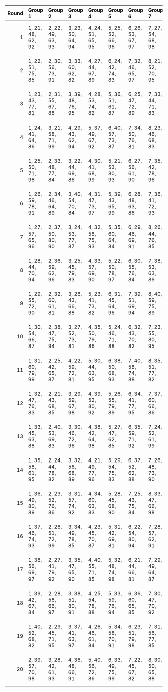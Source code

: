 |   Round | Group 1           | Group 2           | Group 3           | Group 4           | Group 5           | Group 6           | Group 7           | Group 8           | Group 9            | Group 10           | Group 11           | Group 12           | Group 13           | Group 14           | Group 15           | Group 16           | Group 17           | Group 18           | Group 19           | Group 20       |
|--------:|:------------------|:------------------|:------------------|:------------------|:------------------|:------------------|:------------------|:------------------|:-------------------|:-------------------|:-------------------|:-------------------|:-------------------|:-------------------|:-------------------|:-------------------|:-------------------|:-------------------|:-------------------|:---------------|
|       1 | 1, 21, 48, 62, 92 | 2, 22, 49, 63, 93 | 3, 23, 50, 64, 94 | 4, 24, 51, 65, 95 | 5, 25, 52, 66, 96 | 6, 26, 53, 67, 97 | 7, 27, 54, 68, 98 | 8, 28, 55, 69, 99 | 9, 29, 56, 70, 81  | 10, 30, 57, 71, 82 | 11, 31, 58, 72, 83 | 12, 32, 59, 73, 84 | 13, 33, 41, 74, 85 | 14, 34, 42, 75, 86 | 15, 35, 43, 76, 87 | 16, 36, 44, 77, 88 | 17, 37, 45, 78, 89 | 18, 38, 46, 79, 90 | 19, 39, 47, 61, 91 | 20, 40, 60, 80 |
|       2 | 1, 22, 51, 75, 85 | 2, 30, 56, 73, 91 | 3, 33, 60, 62, 82 | 4, 27, 44, 67, 89 | 6, 24, 42, 74, 83 | 7, 32, 46, 65, 97 | 8, 21, 52, 70, 95 | 9, 40, 41, 76, 90 | 10, 37, 53, 79, 84 | 11, 26, 49, 71, 86 | 12, 34, 54, 69, 92 | 13, 23, 47, 78, 99 | 14, 31, 59, 68, 87 | 15, 39, 45, 66, 93 | 16, 28, 43, 72, 98 | 17, 36, 58, 64, 81 | 18, 25, 55, 63, 94 | 19, 35, 48, 80, 88 | 20, 29, 50, 61, 96 | 5, 38, 57, 77  |
|       3 | 1, 23, 43, 77, 81 | 2, 31, 55, 67, 88 | 3, 39, 48, 76, 95 | 4, 28, 53, 74, 82 | 5, 36, 51, 61, 87 | 6, 25, 47, 72, 89 | 7, 33, 44, 71, 83 | 8, 24, 56, 80, 96 | 9, 30, 59, 64, 93  | 10, 38, 45, 62, 99 | 11, 22, 60, 70, 90 | 12, 35, 52, 75, 97 | 14, 32, 50, 63, 91 | 15, 21, 54, 73, 86 | 16, 29, 41, 78, 84 | 17, 40, 49, 65, 98 | 18, 26, 42, 68, 92 | 19, 34, 57, 79, 94 | 20, 37, 58, 69, 85 | 13, 27, 46, 66 |
|       4 | 1, 24, 41, 64, 86 | 3, 21, 58, 71, 99 | 4, 29, 43, 62, 94 | 5, 37, 49, 67, 92 | 6, 40, 57, 73, 87 | 7, 34, 50, 76, 81 | 8, 23, 46, 68, 83 | 9, 31, 51, 66, 89 | 10, 39, 44, 75, 96 | 11, 28, 56, 65, 84 | 12, 36, 42, 63, 90 | 13, 25, 59, 69, 95 | 14, 33, 55, 61, 97 | 15, 22, 52, 79, 91 | 16, 32, 45, 80, 85 | 17, 38, 48, 72, 82 | 18, 27, 53, 70, 88 | 19, 30, 60, 78, 98 | 20, 26, 47, 77, 93 | 2, 35, 54, 74  |
|       5 | 1, 25, 50, 71, 98 | 2, 33, 48, 77, 84 | 3, 22, 44, 69, 86 | 4, 30, 41, 68, 99 | 5, 21, 53, 80, 93 | 6, 27, 56, 61, 90 | 7, 35, 42, 78, 96 | 8, 38, 60, 67, 87 | 9, 32, 49, 72, 94  | 11, 29, 47, 79, 88 | 12, 37, 51, 70, 83 | 13, 26, 57, 75, 81 | 14, 40, 46, 62, 95 | 15, 23, 58, 65, 89 | 16, 31, 54, 76, 91 | 17, 39, 59, 74, 97 | 18, 28, 52, 64, 85 | 19, 36, 45, 73, 92 | 20, 34, 55, 66, 82 | 10, 24, 43, 63 |
|       6 | 1, 26, 59, 78, 91 | 2, 34, 46, 64, 89 | 3, 40, 54, 70, 84 | 4, 31, 47, 73, 97 | 5, 39, 43, 65, 99 | 6, 28, 48, 63, 86 | 7, 36, 41, 72, 93 | 8, 25, 53, 62, 81 | 9, 33, 58, 79, 87  | 10, 22, 56, 66, 92 | 11, 30, 52, 77, 94 | 12, 38, 49, 76, 88 | 13, 29, 42, 80, 82 | 14, 35, 45, 69, 98 | 15, 24, 50, 67, 85 | 16, 27, 60, 75, 95 | 17, 21, 57, 61, 83 | 19, 37, 55, 68, 96 | 20, 23, 44, 74, 90 | 18, 32, 51, 71 |
|       7 | 1, 27, 57, 65, 96 | 2, 37, 50, 80, 90 | 3, 24, 53, 77, 87 | 4, 32, 58, 75, 93 | 5, 35, 60, 64, 84 | 6, 29, 46, 69, 91 | 8, 26, 44, 76, 85 | 9, 34, 48, 67, 99 | 10, 23, 54, 72, 97 | 11, 40, 43, 78, 92 | 12, 39, 55, 62, 86 | 13, 28, 51, 73, 88 | 14, 36, 56, 71, 94 | 15, 25, 49, 61, 82 | 16, 33, 42, 70, 89 | 17, 22, 47, 68, 95 | 18, 30, 45, 74, 81 | 19, 38, 41, 66, 83 | 20, 31, 52, 63, 98 | 7, 21, 59, 79  |
|       8 | 1, 28, 44, 70, 94 | 2, 36, 59, 62, 96 | 3, 25, 45, 79, 83 | 4, 33, 57, 69, 90 | 5, 22, 50, 78, 97 | 6, 30, 55, 76, 84 | 7, 38, 53, 63, 89 | 8, 27, 49, 74, 91 | 9, 35, 46, 73, 85  | 10, 26, 58, 80, 98 | 11, 32, 42, 66, 95 | 12, 21, 47, 64, 82 | 13, 24, 60, 72, 92 | 14, 37, 54, 77, 99 | 16, 34, 52, 65, 93 | 17, 23, 56, 75, 88 | 18, 31, 43, 61, 86 | 19, 40, 51, 67, 81 | 20, 39, 41, 71, 87 | 15, 29, 48, 68 |
|       9 | 1, 29, 55, 72, 90 | 2, 32, 60, 61, 81 | 3, 26, 43, 66, 88 | 5, 23, 41, 73, 82 | 6, 31, 45, 64, 96 | 7, 39, 51, 69, 94 | 8, 40, 59, 75, 89 | 9, 36, 52, 78, 83 | 10, 25, 48, 70, 85 | 11, 33, 53, 68, 91 | 12, 22, 46, 77, 98 | 13, 30, 58, 67, 86 | 14, 38, 44, 65, 92 | 15, 27, 42, 71, 97 | 16, 35, 57, 63, 99 | 17, 24, 54, 62, 93 | 18, 34, 47, 80, 87 | 19, 21, 50, 74, 84 | 20, 28, 49, 79, 95 | 4, 37, 56, 76  |
|      10 | 1, 30, 54, 66, 87 | 2, 38, 47, 75, 94 | 3, 27, 52, 73, 81 | 4, 35, 50, 79, 86 | 5, 24, 46, 71, 88 | 6, 32, 43, 70, 82 | 7, 23, 55, 80, 95 | 8, 29, 58, 63, 92 | 9, 37, 44, 61, 98  | 10, 21, 60, 69, 89 | 11, 34, 51, 74, 96 | 13, 31, 49, 62, 90 | 14, 39, 53, 72, 85 | 15, 28, 59, 77, 83 | 16, 40, 48, 64, 97 | 17, 25, 41, 67, 91 | 18, 33, 56, 78, 93 | 19, 22, 42, 76, 99 | 20, 36, 57, 68, 84 | 12, 26, 45, 65 |
|      11 | 1, 31, 60, 79, 99 | 2, 25, 42, 65, 87 | 4, 22, 59, 72, 81 | 5, 30, 44, 63, 95 | 6, 38, 50, 68, 93 | 7, 40, 58, 74, 88 | 8, 35, 51, 77, 82 | 9, 24, 47, 69, 84 | 10, 32, 52, 67, 90 | 11, 21, 45, 76, 97 | 12, 29, 57, 66, 85 | 13, 37, 43, 64, 91 | 14, 26, 41, 70, 96 | 15, 34, 56, 62, 98 | 16, 23, 53, 61, 92 | 17, 33, 46, 80, 86 | 18, 39, 49, 73, 83 | 19, 28, 54, 71, 89 | 20, 27, 48, 78, 94 | 3, 36, 55, 75  |
|      12 | 1, 32, 47, 76, 83 | 2, 21, 43, 68, 85 | 3, 29, 59, 67, 98 | 4, 39, 52, 80, 92 | 5, 26, 55, 79, 89 | 6, 34, 41, 77, 95 | 7, 37, 60, 66, 86 | 8, 31, 48, 71, 93 | 10, 28, 46, 78, 87 | 11, 36, 50, 69, 82 | 12, 25, 56, 74, 99 | 13, 40, 45, 61, 94 | 14, 22, 57, 64, 88 | 15, 30, 53, 75, 90 | 16, 38, 58, 73, 96 | 17, 27, 51, 63, 84 | 18, 35, 44, 72, 91 | 19, 24, 49, 70, 97 | 20, 33, 54, 65, 81 | 9, 23, 42, 62  |
|      13 | 1, 33, 45, 63, 88 | 2, 40, 53, 69, 83 | 3, 30, 46, 72, 96 | 4, 38, 42, 64, 98 | 5, 27, 47, 62, 85 | 6, 35, 59, 71, 92 | 7, 24, 52, 61, 99 | 8, 32, 57, 78, 86 | 9, 21, 55, 65, 91  | 10, 29, 51, 76, 93 | 11, 37, 48, 75, 87 | 12, 28, 41, 80, 81 | 13, 34, 44, 68, 97 | 14, 23, 49, 66, 84 | 15, 26, 60, 74, 94 | 16, 39, 56, 79, 82 | 18, 36, 54, 67, 95 | 19, 25, 58, 77, 90 | 20, 22, 43, 73, 89 | 17, 31, 50, 70 |
|      14 | 1, 35, 58, 61, 95 | 2, 24, 44, 78, 82 | 3, 32, 56, 68, 89 | 4, 21, 49, 77, 96 | 5, 29, 54, 75, 83 | 6, 37, 52, 62, 88 | 7, 26, 48, 73, 90 | 8, 34, 45, 72, 84 | 9, 25, 57, 80, 97  | 10, 31, 41, 65, 94 | 11, 39, 46, 63, 81 | 12, 23, 60, 71, 91 | 13, 36, 53, 76, 98 | 15, 33, 51, 64, 92 | 16, 22, 55, 74, 87 | 17, 30, 42, 79, 85 | 18, 40, 50, 66, 99 | 19, 27, 43, 69, 93 | 20, 38, 59, 70, 86 | 14, 28, 47, 67 |
|      15 | 1, 36, 49, 80, 89 | 2, 23, 52, 76, 86 | 3, 31, 57, 74, 92 | 4, 34, 60, 63, 83 | 5, 28, 45, 68, 90 | 7, 25, 43, 75, 84 | 8, 33, 47, 66, 98 | 9, 22, 53, 71, 96 | 10, 40, 42, 77, 91 | 11, 38, 54, 61, 85 | 12, 27, 50, 72, 87 | 13, 35, 55, 70, 93 | 14, 24, 48, 79, 81 | 15, 32, 41, 69, 88 | 16, 21, 46, 67, 94 | 17, 29, 44, 73, 99 | 18, 37, 59, 65, 82 | 19, 26, 56, 64, 95 | 20, 30, 51, 62, 97 | 6, 39, 58, 78  |
|      16 | 1, 37, 46, 74, 93 | 2, 26, 51, 72, 99 | 3, 34, 49, 78, 85 | 4, 23, 45, 70, 87 | 5, 31, 42, 69, 81 | 6, 22, 54, 80, 94 | 7, 28, 57, 62, 91 | 8, 36, 43, 79, 97 | 9, 39, 60, 68, 88  | 10, 33, 50, 73, 95 | 12, 30, 48, 61, 89 | 13, 38, 52, 71, 84 | 14, 27, 58, 76, 82 | 15, 40, 47, 63, 96 | 16, 24, 59, 66, 90 | 17, 32, 55, 77, 92 | 18, 21, 41, 75, 98 | 19, 29, 53, 65, 86 | 20, 35, 56, 67, 83 | 11, 25, 44, 64 |
|      17 | 1, 38, 56, 69, 97 | 2, 27, 41, 79, 92 | 3, 35, 47, 65, 90 | 4, 40, 55, 71, 85 | 5, 32, 48, 74, 98 | 6, 21, 44, 66, 81 | 7, 29, 49, 64, 87 | 8, 37, 42, 73, 94 | 9, 26, 54, 63, 82  | 10, 34, 59, 61, 88 | 11, 23, 57, 67, 93 | 12, 31, 53, 78, 95 | 13, 39, 50, 77, 89 | 14, 30, 43, 80, 83 | 15, 36, 46, 70, 99 | 16, 25, 51, 68, 86 | 17, 28, 60, 76, 96 | 18, 22, 58, 62, 84 | 20, 24, 45, 75, 91 | 19, 33, 52, 72 |
|      18 | 1, 39, 42, 67, 84 | 2, 28, 58, 66, 97 | 3, 38, 51, 80, 91 | 4, 25, 54, 78, 88 | 5, 33, 59, 76, 94 | 6, 36, 60, 65, 85 | 7, 30, 47, 70, 92 | 9, 27, 45, 77, 86 | 10, 35, 49, 68, 81 | 11, 24, 55, 73, 98 | 12, 40, 44, 79, 93 | 13, 21, 56, 63, 87 | 14, 29, 52, 74, 89 | 15, 37, 57, 72, 95 | 16, 26, 50, 62, 83 | 17, 34, 43, 71, 90 | 18, 23, 48, 69, 96 | 19, 31, 46, 75, 82 | 20, 32, 53, 64, 99 | 8, 22, 41, 61  |
|      19 | 1, 40, 52, 68, 82 | 2, 29, 45, 71, 95 | 3, 37, 41, 63, 97 | 4, 26, 46, 61, 84 | 5, 34, 58, 70, 91 | 6, 23, 51, 79, 98 | 7, 31, 56, 77, 85 | 8, 39, 54, 64, 90 | 9, 28, 50, 75, 92  | 10, 36, 47, 74, 86 | 11, 27, 59, 80, 99 | 12, 33, 43, 67, 96 | 13, 22, 48, 65, 83 | 14, 25, 60, 73, 93 | 15, 38, 55, 78, 81 | 17, 35, 53, 66, 94 | 18, 24, 57, 76, 89 | 19, 32, 44, 62, 87 | 20, 21, 42, 72, 88 | 16, 30, 49, 69 |
|      20 | 2, 39, 57, 70, 98 | 3, 28, 42, 61, 93 | 4, 36, 48, 66, 91 | 5, 40, 56, 72, 86 | 6, 33, 49, 75, 99 | 7, 22, 45, 67, 82 | 8, 30, 50, 65, 88 | 9, 38, 43, 74, 95 | 10, 27, 55, 64, 83 | 11, 35, 41, 62, 89 | 12, 24, 58, 68, 94 | 13, 32, 54, 79, 96 | 14, 21, 51, 78, 90 | 15, 31, 44, 80, 84 | 16, 37, 47, 71, 81 | 17, 26, 52, 69, 87 | 18, 29, 60, 77, 97 | 19, 23, 59, 63, 85 | 20, 25, 46, 76, 92 | 1, 34, 53, 73  |